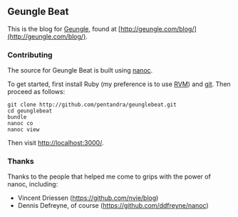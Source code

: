 ## Geungle Beat

This is the blog for [Geungle](http://geungle.com/), found at
[http://geungle.com/blog/](http://geungle.com/blog/).

### Contributing

The source for Geungle Beat is built using
[nanoc](http://nanoc.stoneship.org/).

To get started, first install Ruby (my preference is to use
[RVM](https://rvm.io)) and [git](http://git-scm.com/). Then proceed as follows:

```
git clone http://github.com/pentandra/geunglebeat.git
cd geunglebeat
bundle
nanoc co
nanoc view
```
Then visit [http://localhost:3000/](http://localhost:3000/).

### Thanks

Thanks to the people that helped me come to grips with the power of nanoc,
including:

* Vincent Driessen (https://github.com/nvie/blog)
* Dennis Defreyne, of course (https://github.com/ddfreyne/nanoc)
